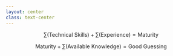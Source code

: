 ```yaml
---
layout: center
class: text-center
---
```


<style scoped>h1 {display: none}</style>

# The Maturity Formula

<div class="flex flex-col items-center justify-center space-y-16 mt-12">

$$
\sum(\text{Technical Skills}) + \sum(\text{Experience}) = \text{Maturity}
$$

$$
\text{Maturity} + \sum(\text{Available Knowledge}) = \text{Good Guessing}
$$

</div>

<!--

**Speaker Notes:**
Main message: Both humans and LLMs mature - maturity plus context enables good decision-making

- Human pattern
- LLM parallel
- Context enables

*Transition: But what exactly makes something mature?*

...

Think about how this works with humans first. The sum of technical skills combined with experiences creates maturity. When you give that mature person access to available knowledge, they make good decisions - what we might call "good guessing." The same pattern applies to LLMs. They've accumulated technical capabilities, integrated experience through training, and reached maturity. Now, when we provide them with the right context, they can make remarkably good decisions. This isn't magic - it's a predictable relationship we can understand and work with.

-->
